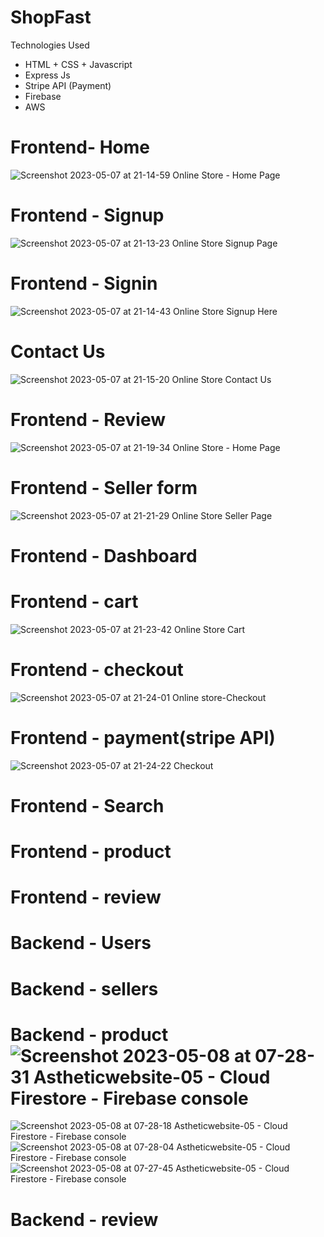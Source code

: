 # ShopFast
Technologies Used
* HTML + CSS + Javascript
* Express Js
* Stripe API (Payment)
* Firebase
* AWS
# Frontend- Home
![Screenshot 2023-05-07 at 21-14-59 Online Store - Home Page](https://user-images.githubusercontent.com/73990998/236688006-0b32ff62-3c4f-4f34-8487-765e21bc46eb.png)

# Frontend - Signup
![Screenshot 2023-05-07 at 21-13-23 Online Store Signup Page](https://user-images.githubusercontent.com/73990998/236687887-494fd2a1-3451-4599-b158-f6167dd6e2a4.png)


# Frontend - Signin
![Screenshot 2023-05-07 at 21-14-43 Online Store Signup Here](https://user-images.githubusercontent.com/73990998/236687971-64879279-18db-4f89-a106-7ac6738bbf1f.png)

# Contact Us
![Screenshot 2023-05-07 at 21-15-20 Online Store Contact Us](https://user-images.githubusercontent.com/73990998/236688031-1413525f-50b9-412e-bfb0-3adfea149519.png)

# Frontend - Review
![Screenshot 2023-05-07 at 21-19-34 Online Store - Home Page](https://user-images.githubusercontent.com/73990998/236688197-161a3c4f-80c2-42e1-9868-116287b3dc3f.png)

# Frontend - Seller form
![Screenshot 2023-05-07 at 21-21-29 Online Store Seller Page](https://user-images.githubusercontent.com/73990998/236688259-78397ab7-a051-4931-a84e-482da505359c.png)

# Frontend - Dashboard

# Frontend - cart
![Screenshot 2023-05-07 at 21-23-42 Online Store Cart](https://user-images.githubusercontent.com/73990998/236688448-c47932ec-b77d-4ba3-b1a2-0bec7ee6b3f5.png)

# Frontend - checkout
![Screenshot 2023-05-07 at 21-24-01 Online store-Checkout](https://user-images.githubusercontent.com/73990998/236688456-42a8c1ab-323b-4769-b4d8-2186216fedec.png)


# Frontend - payment(stripe API)
![Screenshot 2023-05-07 at 21-24-22 Checkout](https://user-images.githubusercontent.com/73990998/236688417-e88cb5d0-6874-45b5-8119-58112b583937.png)

# Frontend - Search
# Frontend - product
# Frontend - review

# Backend - Users
# Backend - sellers
# Backend - product![Screenshot 2023-05-08 at 07-28-31 Astheticwebsite-05 - Cloud Firestore - Firebase console](https://user-images.githubusercontent.com/73990998/236717618-87e685ec-7e5d-4465-9c8c-60179cb4d2f3.png)
![Screenshot 2023-05-08 at 07-28-18 Astheticwebsite-05 - Cloud Firestore - Firebase console](https://user-images.githubusercontent.com/73990998/236717624-292114bc-7040-4568-87c9-28a64eb398b5.png)
![Screenshot 2023-05-08 at 07-28-04 Astheticwebsite-05 - Cloud Firestore - Firebase console](https://user-images.githubusercontent.com/73990998/236717628-339aa6f4-7320-4ac4-b76b-83698a59a51e.png)
![Screenshot 2023-05-08 at 07-27-45 Astheticwebsite-05 - Cloud Firestore - Firebase console](https://user-images.githubusercontent.com/73990998/236717629-372564ae-2106-4d2f-be15-f8765221fc40.png)

# Backend - review



